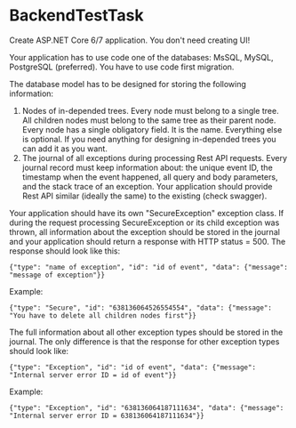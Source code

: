 # BackendTestTask

Create ASP.NET Core 6/7 application. You don't need creating UI!

Your application has to use code one of the databases: MsSQL, MySQL, PostgreSQL (preferred). You have to use code first migration.

The database model has to be designed for storing the following information:

1. Nodes of in-depended trees. Every node must belong to a single tree. All children nodes must belong to the same tree as their parent node. Every node has a single obligatory field. It is the name. Everything else is optional. If you need anything for designing in-depended trees you can add it as you want.
2. The journal of all exceptions during processing Rest API requests. Every journal record must keep information about: the unique event ID, the timestamp when the event happened, all query and body parameters, and the stack trace of an exception.
Your application should provide Rest API similar (ideally the same) to the existing (check swagger).

Your application should have its own "SecureException" exception class. If during the request processing SecureException or its child exception was thrown, all information about the exception should be stored in the journal and your application should return a response with HTTP status = 500. The response should look like this:

`{"type": "name of exception", "id": "id of event", "data": {"message": "message of exception"}}`

Example:

`{"type": "Secure", "id": "638136064526554554", "data": {"message": "You have to delete all children nodes first"}}`

The full information about all other exception types should be stored in the journal. The only difference is that the response for other exception types should look like:

`{"type": "Exception", "id": "id of event", "data": {"message": "Internal server error ID = id of event"}}`

Example:

`{"type": "Exception", "id": "638136064187111634", "data": {"message": "Internal server error ID = 638136064187111634"}}`